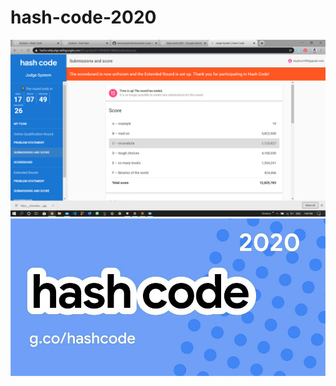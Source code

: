 # hash-code-2020

![Image](https://github.com/kavindyasinthasilva/hash-code-2020/blob/master/Screenshot%20(1).png)
![Image](https://github.com/kavindyasinthasilva/hash-code-2020/blob/master/https___cdn.evbuc.com_images_90620433_246839138932_1_original.jpg)


